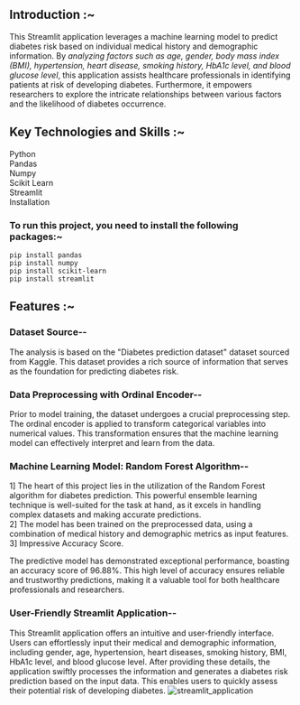 ## **Introduction :~**
This Streamlit application leverages a machine learning model to predict diabetes risk based on individual medical history and demographic information. By *analyzing factors such as age, gender, body mass index (BMI), hypertension, heart disease, smoking history, HbA1c level, and blood glucose level*, this application assists healthcare professionals in identifying patients at risk of developing diabetes. Furthermore, it empowers researchers to explore the intricate relationships between various factors and the likelihood of diabetes occurrence.

## **Key Technologies and Skills :~**
Python \
Pandas\
Numpy\
Scikit Learn\
Streamlit\
Installation

### **To run this project, you need to install the following packages:~**
```
pip install pandas
pip install numpy
pip install scikit-learn
pip install streamlit
```
## **Features :~**

### Dataset Source--

The analysis is based on the "Diabetes prediction dataset" dataset sourced from Kaggle. This dataset provides a rich source of information that serves as the foundation for predicting diabetes risk.

### Data Preprocessing with Ordinal Encoder--

Prior to model training, the dataset undergoes a crucial preprocessing step. The ordinal encoder is applied to transform categorical variables into numerical values. This transformation ensures that the machine learning model can effectively interpret and learn from the data.

### Machine Learning Model: Random Forest Algorithm--

1] The heart of this project lies in the utilization of the Random Forest algorithm for diabetes prediction. This powerful ensemble learning technique is well-suited for the task at hand, as it excels in handling complex datasets and making accurate predictions.\
2] The model has been trained on the preprocessed data, using a combination of medical history and demographic metrics as input features.\
3] Impressive Accuracy Score.

The predictive model has demonstrated exceptional performance, boasting an accuracy score of 96.88%. This high level of accuracy ensures reliable and trustworthy predictions, making it a valuable tool for both healthcare professionals and researchers.

### User-Friendly Streamlit Application--

This Streamlit application offers an intuitive and user-friendly interface. Users can effortlessly input their medical and demographic information, including gender, age, hypertension, heart diseases, smoking history, BMI, HbA1c level, and blood glucose level.
After providing these details, the application swiftly processes the information and generates a diabetes risk prediction based on the input data. This enables users to quickly assess their potential risk of developing diabetes.
![streamlit_application](https://github.com/user-attachments/assets/7977db39-d39f-4df5-bb04-449f70bcaa79)


